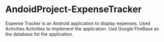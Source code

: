 # AndoidProject-ExpenseTracker
Expense Tracker is an Android application to display expenses. Used Activities Activities to implement the
application. Usd Google FireBase as the database fot the application.

